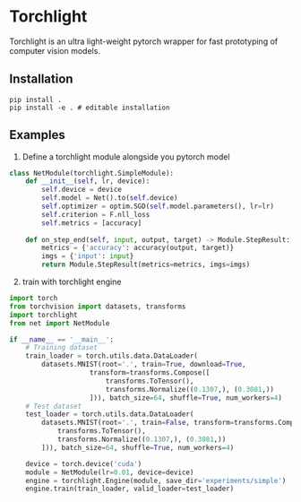 # Torchlight

Torchlight is an ultra light-weight pytorch wrapper for fast prototyping of computer vision models.

## Installation

```shell
pip install .
pip install -e . # editable installation
```

## Examples

1. Define a torchlight module alongside you pytorch model

```python
class NetModule(torchlight.SimpleModule):
    def __init__(self, lr, device):
        self.device = device
        self.model = Net().to(self.device)
        self.optimizer = optim.SGD(self.model.parameters(), lr=lr)
        self.criterion = F.nll_loss
        self.metrics = [accuracy]
        
    def on_step_end(self, input, output, target) -> Module.StepResult:
        metrics = {'accuracy': accuracy(output, target)}
        imgs = {'input': input}
        return Module.StepResult(metrics=metrics, imgs=imgs)
```

2. train with torchlight engine

```python
import torch
from torchvision import datasets, transforms
import torchlight
from net import NetModule

if __name__ == '__main__':
    # Training dataset
    train_loader = torch.utils.data.DataLoader(
        datasets.MNIST(root='.', train=True, download=True,
                    transform=transforms.Compose([
                        transforms.ToTensor(),
                        transforms.Normalize((0.1307,), (0.3081,))
                    ])), batch_size=64, shuffle=True, num_workers=4)
    # Test dataset
    test_loader = torch.utils.data.DataLoader(
        datasets.MNIST(root='.', train=False, transform=transforms.Compose([
            transforms.ToTensor(),
            transforms.Normalize((0.1307,), (0.3081,))
        ])), batch_size=64, shuffle=True, num_workers=4)

    device = torch.device('cuda')
    module = NetModule(lr=0.01, device=device)
    engine = torchlight.Engine(module, save_dir='experiments/simple')
    engine.train(train_loader, valid_loader=test_loader)
```
